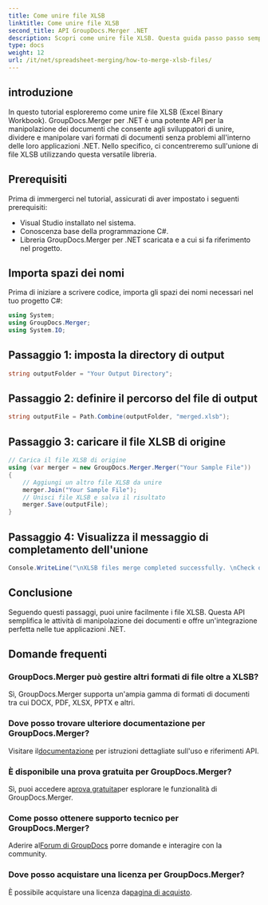 ```yaml
---
title: Come unire file XLSB
linktitle: Come unire file XLSB
second_title: API GroupDocs.Merger .NET
description: Scopri come unire file XLSB. Questa guida passo passo semplifica le attività di manipolazione dei documenti.
type: docs
weight: 12
url: /it/net/spreadsheet-merging/how-to-merge-xlsb-files/
---
```

## introduzione
In questo tutorial esploreremo come unire file XLSB (Excel Binary Workbook). GroupDocs.Merger per .NET è una potente API per la manipolazione dei documenti che consente agli sviluppatori di unire, dividere e manipolare vari formati di documenti senza problemi all'interno delle loro applicazioni .NET. Nello specifico, ci concentreremo sull'unione di file XLSB utilizzando questa versatile libreria.
## Prerequisiti
Prima di immergerci nel tutorial, assicurati di aver impostato i seguenti prerequisiti:
- Visual Studio installato nel sistema.
- Conoscenza base della programmazione C#.
- Libreria GroupDocs.Merger per .NET scaricata e a cui si fa riferimento nel progetto.
  

## Importa spazi dei nomi
Prima di iniziare a scrivere codice, importa gli spazi dei nomi necessari nel tuo progetto C#:
```csharp
using System; 
using GroupDocs.Merger;
using System.IO;
```
## Passaggio 1: imposta la directory di output
```csharp
string outputFolder = "Your Output Directory";
```
## Passaggio 2: definire il percorso del file di output
```csharp
string outputFile = Path.Combine(outputFolder, "merged.xlsb");
```
## Passaggio 3: caricare il file XLSB di origine
```csharp
// Carica il file XLSB di origine
using (var merger = new GroupDocs.Merger.Merger("Your Sample File"))
{
    // Aggiungi un altro file XLSB da unire
    merger.Join("Your Sample File");
    // Unisci file XLSB e salva il risultato
    merger.Save(outputFile);
}
```
## Passaggio 4: Visualizza il messaggio di completamento dell'unione
```csharp
Console.WriteLine("\nXLSB files merge completed successfully. \nCheck output in {0}", outputFolder);
```

## Conclusione
Seguendo questi passaggi, puoi unire facilmente i file XLSB. Questa API semplifica le attività di manipolazione dei documenti e offre un'integrazione perfetta nelle tue applicazioni .NET.

## Domande frequenti
### GroupDocs.Merger può gestire altri formati di file oltre a XLSB?
Sì, GroupDocs.Merger supporta un'ampia gamma di formati di documenti tra cui DOCX, PDF, XLSX, PPTX e altri.
### Dove posso trovare ulteriore documentazione per GroupDocs.Merger?
 Visitare il[documentazione](https://reference.groupdocs.com/merger/net/) per istruzioni dettagliate sull'uso e riferimenti API.
### È disponibile una prova gratuita per GroupDocs.Merger?
 Sì, puoi accedere a[prova gratuita](https://releases.groupdocs.com/)per esplorare le funzionalità di GroupDocs.Merger.
### Come posso ottenere supporto tecnico per GroupDocs.Merger?
 Aderire al[Forum di GroupDocs](https://forum.groupdocs.com/c/merger/32) porre domande e interagire con la community.
### Dove posso acquistare una licenza per GroupDocs.Merger?
 È possibile acquistare una licenza da[pagina di acquisto](https://purchase.groupdocs.com/buy).